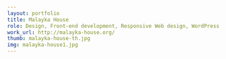 ```yaml
---
layout: portfolio
title: Malayka House
role: Design, Front-end development, Responsive Web design, WordPress
work_url: http://malayka-house.org/
thumb: malayka-house-th.jpg
img: malayka-house1.jpg
---
```


